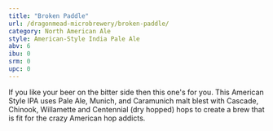 ```yaml
---
title: "Broken Paddle"
url: /dragonmead-microbrewery/broken-paddle/
category: North American Ale
style: American-Style India Pale Ale
abv: 6
ibu: 0
srm: 0
upc: 0
---
```

If you like your beer on the bitter side then this one's for you. This American Style IPA uses Pale Ale, Munich, and Caramunich malt blest with Cascade, Chinook, Willamette and Centennial (dry hopped) hops to create a brew that is fit for the crazy American hop addicts.
